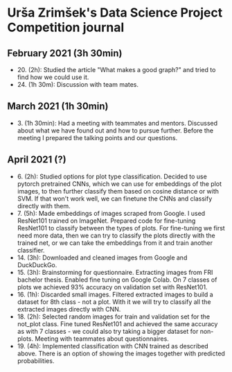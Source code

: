 # Urša Zrimšek's Data Science Project Competition journal

## February 2021 (3h 30min)

* 20\. (2h): Studied the article "What makes a good graph?" and tried to find how we could use it.
* 24\. (1h 30m): Discussion with team mates.

## March 2021 (1h 30min)

* 3\. (1h 30min): Had a meeting with teammates and mentors. Discussed about what we have found out and how to pursue 
further. Before the meeting I prepared the talking points and our questions.

## April 2021 (?)

* 6\. (2h): Studied options for plot type classification. Decided to use pytorch pretrained CNNs, which we can use for 
embeddings of the plot images, to then further classify them based on cosine distance or with SVM. If that won't work well, 
we can finetune the CNNs and classify directly with them.
* 7\. (5h): Made embeddings of images scraped from Google. I used ResNet101 trained on ImageNet.
Prepared code for fine-tuning ResNet101 to classify between the types of plots. For fine-tuning we first need more data,
then we can try to classify the plots directly with the trained net, or we can take the embeddings from it and train 
another classifier.
* 14\. (3h): Downloaded and cleaned images from Google and DuckDuckGo.
* 15\. (3h): Brainstorming for questionnaire. Extracting images from FRI bachelor thesis. Enabled fine 
tuning on Google Colab. On 7 classes of plots we achieved 93% accuracy on validation set with ResNet101.
* 16\. (1h): Discarded small images. Filtered extracted images to build a dataset for 8th class - not a plot. With it we
will try to classify all the extracted images directly with CNN.
* 18\. (2h): Selected random images for train and validation set for the not_plot class. Fine tuned ResNet101 and 
achieved the same accuracy as with 7 classes - we could also try taking a bigger dataset for non-plots. Meeting with 
teammates about questionnaires.
* 19\. (4h): Implemented classification with CNN trained as described above. There is an option of showing the images 
together with predicted probabilities.
